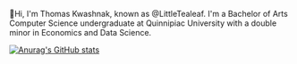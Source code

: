 <!-- - 👋 Hi, I’m Thomas Kwashnak, aka @LittleTealeaf
- I am currently a Computer Science major at Quinnipiac University with a double minor in Economics and Data Science.
- I love dungeons & dragons, martial arts, rubiks cubes, and learning!
 -->
 
 👋Hi, I'm Thomas Kwashnak, known as @LittleTealeaf. I'm a Bachelor of Arts Computer Science undergraduate at Quinnipiac University with a double minor in Economics and Data Science.


[![Anurag's GitHub stats](https://github-readme-stats.vercel.app/api?username=LittleTealeaf)](https://github.com/anuraghazra/github-readme-stats)

